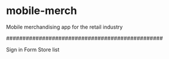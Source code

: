 # mobile-merch
Mobile merchandising app for the retail industry

################################################

Sign in
Form
Store list
